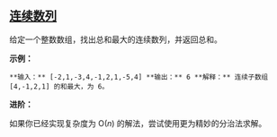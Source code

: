 ## [连续数列](https://leetcode-cn.com/problems/contiguous-sequence-lcci/)

给定一个整数数组，找出总和最大的连续数列，并返回总和。

**示例：**

`**输入：** [-2,1,-3,4,-1,2,1,-5,4]
**输出：** 6
**解释：** 连续子数组 [4,-1,2,1] 的和最大，为 6。
`

**进阶：**

如果你已经实现复杂度为 O(_n_) 的解法，尝试使用更为精妙的分治法求解。